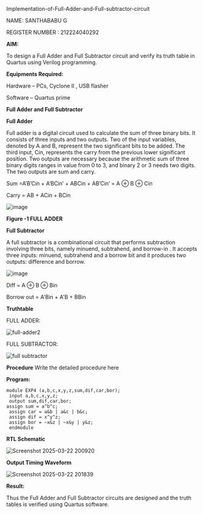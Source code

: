 

Implementation-of-Full-Adder-and-Full-subtractor-circuit

NAME:  SANTHABABU G

REGISTER NUMBER : 212224040292

**AIM:**

To design a Full Adder and Full Subtractor circuit and verify its truth table in Quartus using Verilog programming.

**Equipments Required:**

Hardware – PCs, Cyclone II , USB flasher

Software – Quartus prime

**Full Adder and Full Subtractor**

**Full Adder**

Full adder is a digital circuit used to calculate the sum of three binary bits. It consists of three inputs and two outputs. Two of the input variables, denoted by A and B, represent the two significant bits to be added. The third input, Cin, represents the carry from the previous lower significant position. Two outputs are necessary because the arithmetic sum of three binary digits ranges in value from 0 to 3, and binary 2 or 3 needs two digits. The two outputs are sum and carry.

Sum =A’B’Cin + A’BCin’ + ABCin + AB’Cin’ = A ⊕ B ⊕ Cin 

Carry = AB + ACin + BCin

![image](https://github.com/naavaneetha/FULL_ADDER_SUBTRACTOR/assets/154305477/0f30ba51-5ffb-4198-845f-18e054f675e7)

**Figure -1 FULL ADDER**

**Full Subtractor**

A full subtractor is a combinational circuit that performs subtraction involving three bits, namely minuend, subtrahend, and borrow-in . It accepts three inputs: minuend, subtrahend and a borrow bit and it produces two outputs: difference and borrow.

![image](https://github.com/naavaneetha/FULL_ADDER_SUBTRACTOR/assets/154305477/02b24f51-ab51-4304-9ad6-7b81ffc1ead5)

Diff = A ⊕ B ⊕ Bin 

Borrow out = A'Bin + A'B + BBin

**Truthtable**

FULL ADDER:

![full-adder2](https://github.com/user-attachments/assets/c3382a58-a6e5-4686-98da-edb27cf4ce8b)


FULL SUBTRACTOR:

![full subtractor](https://github.com/user-attachments/assets/df9316c9-6162-42f1-b118-0f955f705af6)


**Procedure**
 Write the detailed procedure here

**Program:**

```
module EXP4 (a,b,c,x,y,z,sum,dif,car,bor);
 input a,b,c,x,y,z;
 output sum,dif,car,bor;
assign sum = a^b^c;
 assign car = a&b | a&c | b&c;
 assign dif = x^y^z;
 assign bor = ~x&z | ~x&y | y&z;
 endmodule

```

**RTL Schematic**

![Screenshot 2025-03-22 200920](https://github.com/user-attachments/assets/0ea929ba-9464-42cd-b9e9-ae770bedd30f)

**Output Timing Waveform**

![Screenshot 2025-03-22 201839](https://github.com/user-attachments/assets/b8ce2730-0573-4191-ae30-db362ff379d2)


**Result:**

Thus the Full Adder and Full Subtractor circuits are designed and the truth tables is verified using Quartus software.



